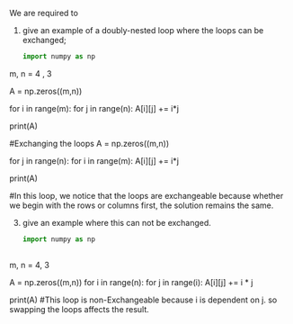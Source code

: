 We are required to
1. give an example of a doubly-nested loop where the loops can be exchanged;
   ```python
   import numpy as np

m, n = 4 , 3

A = np.zeros((m,n))

for i in range(m):
    for j in range(n):
        A[i][j] += i*j

print(A)

#Exchanging the loops
A = np.zeros((m,n))

for j in range(n):
    for i in range(m):
        A[i][j] += i*j

print(A)
  
#In this loop, we notice that the loops are exchangeable because whether we begin with the rows or columns first, the solution remains the same.   


3. give an example where this can not be exchanged.
   ```python
   import numpy as np
  
m, n = 4, 3

A = np.zeros((m,n))
for i in range(n):
    for j in range(i):
        A[i][j] += i * j

print(A)
#This loop is non-Exchangeable because i is dependent on j. so swapping the loops affects the result.
